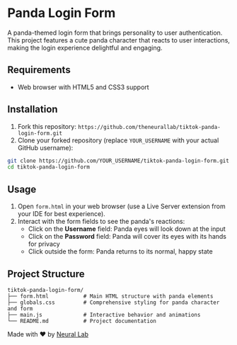 # Panda Login Form

A panda-themed login form that brings personality to user authentication. This project features a cute panda character that reacts to user interactions, making the login experience delightful and engaging.

## Requirements

- Web browser with HTML5 and CSS3 support

## Installation

1. Fork this repository: `https://github.com/theneurallab/tiktok-panda-login-form.git`
2. Clone your forked repository (replace `YOUR_USERNAME` with your actual GitHub username):

```bash
git clone https://github.com/YOUR_USERNAME/tiktok-panda-login-form.git
cd tiktok-panda-login-form
```

## Usage

1. Open `form.html` in your web browser (use a Live Server extension from your IDE for best experience).
2. Interact with the form fields to see the panda's reactions:
   - Click on the **Username** field: Panda eyes will look down at the input
   - Click on the **Password** field: Panda will cover its eyes with its hands for privacy
   - Click outside the form: Panda returns to its normal, happy state

## Project Structure

```
tiktok-panda-login-form/
├── form.html           # Main HTML structure with panda elements
├── globals.css         # Comprehensive styling for panda character and form
├── main.js             # Interactive behavior and animations
└── README.md           # Project documentation
```

Made with ❤️ by [Neural Lab](https://theneurallab.com)
